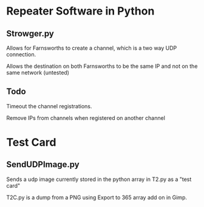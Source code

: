 # Repeater Software in Python

## Strowger.py

Allows for Farnsworths to create a channel, which is a two way UDP connection. 

Allows the destination on both Farnsworths to be the same IP and not on the same network (untested) 

## Todo
Timeout the channel registrations. 

Remove IPs from channels when registered on another channel

# Test Card

## SendUDPImage.py
Sends a udp image currently stored in the python array in T2.py as a "test card"

T2C.py is a dump from a PNG using Export to 365 array add on in Gimp. 
